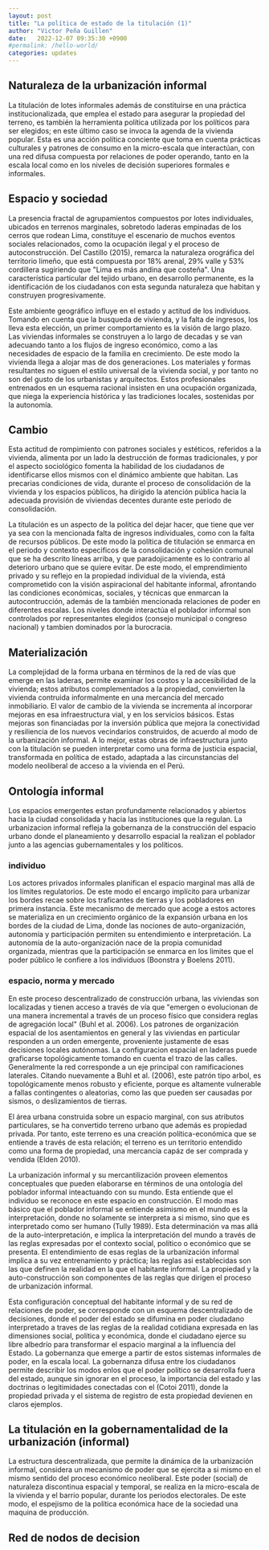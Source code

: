 ```yaml
---
layout: post
title: "La política de estado de la titulación (1)"
author: "Victor Peña Guillen"
date:   2022-12-07 09:35:30 +0900
#permalink: /hello-world/
categories: updates
---
```


## Naturaleza de la urbanización informal

La titulación de lotes informales además de constituirse en una práctica institucionalizada, que emplea el estado para asegurar la propiedad del terreno, es también la herramienta política utilizada por los políticos para ser elegidos; en este último caso se invoca la agenda de la vivienda popular.
Esta es una acción política conciente que toma en cuenta prácticas culturales y patrones de consumo en la micro-escala que interactúan,  con una red difusa compuesta por relaciones de poder operando, tanto en la escala local como en los niveles de decisión superiores formales e informales.

## Espacio y sociedad

La presencia fractal de agrupamientos compuestos por lotes individuales, ubicados en terrenos marginales, sobretodo laderas empinadas de los cerros que rodean Lima, constituye el escenario de muchos eventos sociales relacionados, como la ocupación ilegal y el proceso de autoconstrucción.
Del Castillo (2015), remarca la naturaleza orográfica del territorio limeño, que está compuesta por 18% arenal, 29% valle y 53% cordillera sugiriendo que "Lima es más andina que costeña".
Una característica particular del tejido urbano, en desarrollo permanente, es la identificación de los ciudadanos con esta segunda naturaleza que habitan y construyen progresivamente.

Este ambiente geográfico influye en el estado y actitud de los individuos. Tomando en cuenta que la busqueda de vivienda, y la falta de ingresos, los lleva esta elección, un primer comportamiento es la visión de largo plazo. Las viviendas informales se construyen a lo largo de decadas y se van adecuando tanto a los flujos de ingreso económico, como a las necesidades de espacio de la familia en crecimiento. De este modo la vivienda llega a alojar mas de dos generaciones.
Los materiales y formas resultantes no siguen el estilo universal de la vivienda social, y por tanto no son del gusto de los urbanistas y arquitectos. Estos profesionales entrenados en un esquema racional insisten en una ocupación organizada, que niega la experiencia histórica y las tradiciones locales, sostenidas por la autonomía.

## Cambio

Esta actitud de rompimiento con patrones sociales y estéticos, referidos a la vivienda, alimenta por un lado la destrucción de formas tradicionales, y por el aspecto sociológico fomenta la habilidad de los ciudadanos de identificarse ellos mismos con el dinámico ambiente que habitan. Las precarias condiciones de vida, durante el proceso de consolidación de la vivienda y los espacios públicos, ha dirigido la atención pública hacia la adecuada provisión de viviendas decentes durante este periodo de consolidación.

La titulación es un aspecto de la politica del dejar hacer, que tiene que ver ya sea con la mencionada falta de ingresos individuales, como con la falta de recursos públicos. De este modo la política de titulación se enmarca en el periodo y contexto especificos de la consolidación y cohesión comunal que se ha descrito líneas arriba, y que paradojicamente es lo contrario al deterioro urbano que se quiere evitar.
De este modo, el emprendimiento privado y su reflejo en la propiedad individual de la vivienda, está comprometido con la visión aspiracional del habitante informal, afrontando las condiciones económicas, sociales, y técnicas que enmarcan la autocontrucción, además de la también mencionada relaciones de poder en diferentes escalas. Los niveles donde interactúa el poblador informal son controlados por representantes elegidos (consejo municipal o congreso nacional) y tambien dominados por la burocracia.

## Materialización

La complejidad de la forma urbana en términos de la red de vías que emerge en las laderas, permite examinar los costos y la accesibilidad de la vivienda; estos atributos complementados a la propiedad, convierten la vivienda contruida informalmente en una mercancia del mercado inmobiliario. El valor de cambio de la vivienda se incrementa al incorporar mejoras en esa infraestructura vial, y en los servicios básicos. Estas mejoras son financiadas por la inversión pública que  mejora la conectividad y resiliencia de los nuevos vecindarios construidos, de acuerdo al modo de la urbanización informal. A lo mejor, estas obras de infraestructura junto con la titulación se pueden interpretar como una forma de justicia espacial, transformada en política de estado, adaptada a las circunstancias del modelo neoliberal de acceso a la vivienda en el Perú.

## Ontología informal

Los espacios emergentes estan profundamente relacionados y abiertos hacia la ciudad consolidada y hacia las instituciones que la regulan. La urbanizacion informal refleja la gobernanza de la construcción del espacio urbano donde el planeamiento y desarrollo espacial la realizan el poblador junto a las agencias gubernamentales y los políticos.

### individuo

Los actores privados informales planifican el espacio marginal mas allá de los límites regulatorios. De este modo el encargo implícito para urbanizar los bordes recae sobre los traficantes de tierras y los pobladores en primera instancia. Este mecanismo de mercado que acoge a estos actores se materializa en un crecimiento orgánico de la expansión urbana en los bordes de la ciudad de Lima, donde las nociones de auto-organización, autonomía y participación permiten su entendimiento e interpretación.
La autonomía de la auto-organización nace de la propia comunidad organizada, mientras que la participación se enmarca en los limites que el poder público le confiere a los individuos (Boonstra y Boelens 2011).

### espacio, norma y mercado

En este proceso descentralizado de construcción urbana, las viviendas son localizadas y tienen acceso a través de vía que "emergen o evolucionan de una manera incremental a través de un proceso físico que considera reglas de agregación local" (Buhl et al. 2006).
Los patrones de organización espacial de los asentamientos en general y las viviendas en particular responden a un orden emergente, proveniente justamente de esas decisiones locales autónomas.
La configuracion espacial en laderas puede graficarse topológicamente tomando en cuenta el trazo de las calles. Generalmente la red corresponde a un eje principal con ramificaciones laterales.
Citando nuevamente a Buhl et al. (2006), este patrón tipo arbol, es topológicamente menos robusto y eficiente, porque es altamente vulnerable a fallas contingentes o aleatorias, como las que pueden ser causadas por sismos, o deslizamientos de tierras.

El área urbana construida sobre un espacio marginal, con sus atributos particulares, se ha convertido terreno urbano que además es propiedad privada. Por tanto, este terreno es una creación política-económica que se entiende a través de esta relación; el terreno es un territorio entendido como una forma de propiedad, una mercancia capáz de ser comprada y vendida (Elden 2010).

La urbanización informal y su mercantilización proveen elementos conceptuales que pueden elaborarse en términos de una ontología del poblador informal inteactuando con su mundo.
Esta entiende que el individuo se reconoce en este espacio en construcción.
El modo mas básico que el poblador informal se entiende asimismo en el mundo es la interpretación, donde no solamente se interpreta a si mismo, sino que es interpretado como ser humano (Tully 1989).
Esta determinación va mas allá de la auto-interpretación, e implica la interpretación del mundo a través de las reglas expresadas por el contexto social, político o económico que se presenta.
El entendimiento de esas reglas de la urbanización informal implica a su vez entrenamiento y práctica; las reglas asi establecidas son las que definen la realidad en la que el habitante informal.
La propiedad y la auto-construcción son componentes de las reglas que dirigen el proceso de urbanización informal.

Esta configuración conceptual del habitante informal y de su red de relaciones de poder, se corresponde con un esquema descentralizado de decisiones, donde el poder del estado se difumina en poder ciudadano interpretado a traves de las reglas de la realidad cotidiana expresada en las dimensiones social, política y económica, donde el ciudadano ejerce su libre albedrío para transformar el espacio marginal a la influencia del Estado.
La gobernanza que emerge a partir de estos sistemas informales de poder, en la escala local.
La gobernanza difusa entre los ciudadanos permite describir los modos enlos que el poder político se desarrolla fuera del estado, aunque sin ignorar en el proceso, la importancia del estado y las doctrinas o legitimidades conectadas con el (Cotoi 2011), donde la propiedad privada y el sistema de registro de esta propiedad devienen en claros ejemplos.

## La titulación en la gobernamentalidad de la urbanización (informal)

La estructura descentralizada, que permite la dinámica de la urbanización informal, considera un mecanismo de poder que se ejercita a si mismo en el mismo sentido del proceso económico neoliberal.
Este poder (social) de naturaleza discontinua espacial y temporal, se realiza en la micro-escala de la vivienda y el barrio popular, durante los periodos electorales.
De este modo, el espejismo de la política económica hace de la sociedad una maquina de producción.

## Red de nodos de decision
